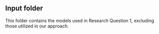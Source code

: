 ## Input folder

This folder contains the models used in Research Question 1, excluding those utilized in our approach.